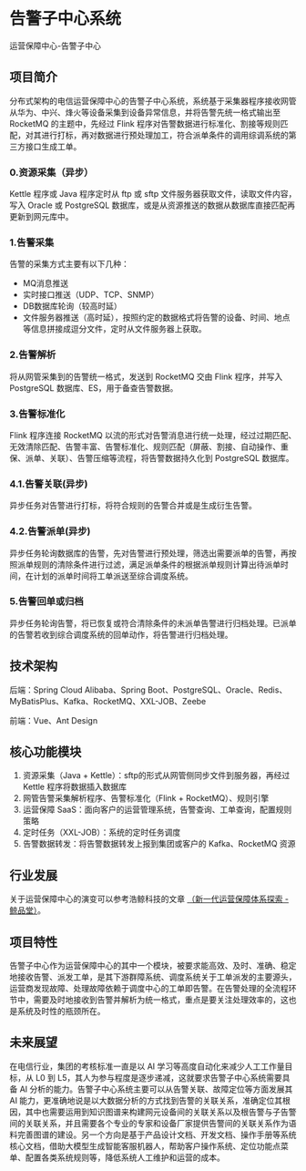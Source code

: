 # 告警子中心系统 
运营保障中心-告警子中心

## 项目简介
分布式架构的电信运营保障中心的告警子中心系统，系统基于采集器程序接收网管从华为、中兴、烽火等设备采集到设备异常信息，并将告警先统一格式输出至 RocketMQ 的主题中，先经过 Flink 程序对告警数据进行标准化、割接等规则匹配，对其进行打标，再对数据进行预处理加工，符合派单条件的调用综调系统的第三方接口生成工单。

### 0.资源采集（异步）
Kettle 程序或 Java 程序定时从 ftp 或 sftp 文件服务器获取文件，读取文件内容，写入 Oracle 或 PostgreSQL 数据库，或是从资源推送的数据从数据库直接匹配再更新到网元库中。

### 1.告警采集
告警的采集方式主要有以下几种：
- MQ消息推送
- 实时接口推送（UDP、TCP、SNMP）
- DB数据库轮询（较高时延）
- 文件服务器推送（高时延），按照约定的数据格式将告警的设备、时间、地点等信息拼接成逗分文件，定时从文件服务器上获取。

### 2.告警解析
将从网管采集到的告警统一格式，发送到 RocketMQ 交由 Flink 程序，并写入 PostgreSQL 数据库、ES，用于备查告警数据。

### 3.告警标准化
Flink 程序连接 RocketMQ 以流的形式对告警消息进行统一处理，经过过期匹配、无效清除匹配、告警丰富、告警标准化、规则匹配（屏蔽、割接、自动操作、重保、派单、关联）、告警压缩等流程，将告警数据持久化到 PostgreSQL 数据库。

### 4.1.告警关联(异步)
异步任务对告警进行打标，将符合规则的告警合并或是生成衍生告警。

### 4.2.告警派单(异步)
异步任务轮询数据库的告警，先对告警进行预处理，筛选出需要派单的告警，再按照派单规则的清除条件进行过滤，满足派单条件的根据派单规则计算出待派单时间，在计划的派单时间将工单派送至综合调度系统。

### 5.告警回单或归档
异步任务轮询告警，将已恢复或符合清除条件的未派单告警进行归档处理。已派单的告警若收到综合调度系统的回单动作，将告警进行归档处理。

## 技术架构
后端：Spring Cloud Alibaba、Spring Boot、PostgreSQL、Oracle、Redis、MyBatisPlus、Kafka、RocketMQ、XXL-JOB、Zeebe

前端：Vue、Ant Design

## 核心功能模块
1. 资源采集（Java + Kettle）：sftp的形式从网管侧同步文件到服务器，再经过 Kettle 程序将数据插入数据库
2. 网管告警采集解析程序、告警标准化（Flink + RocketMQ）、规则引擎
3. 运营保障 SaaS：面向客户的运营管理系统，告警查询、工单查询，配置规则策略
4. 定时任务（XXL-JOB）：系统的定时任务调度
5. 告警数据转发：将告警数据转发上报到集团或客户的 Kafka、RocketMQ 资源

## 行业发展
关于运营保障中心的演变可以参考浩鲸科技的文章 [（新一代运营保障体系探索 - 鲸品堂）](https://xie.infoq.cn/article/e15c06107ff46ac7a16532035)。

## 项目特性
告警子中心作为运营保障中心的其中一个模块，被要求能高效、及时、准确、稳定地接收告警、派发工单，是其下游群障系统、调度系统关于工单派发的主要源头，运营商发现故障、处理故障依赖于调度中心的工单即告警。在告警处理的全流程环节中，需要及时地接收到告警并解析为统一格式，重点是要关注处理效率的，这也是系统及时性的瓶颈所在。

## 未来展望
在电信行业，集团的考核标准一直是以 AI 学习等高度自动化来减少人工工作量目标，从 L0 到 L5，其人为参与程度是逐步递减，这就要求告警子中心系统需要具备 AI 分析的能力。告警子中心系统主要可以从告警关联、故障定位等方面发展其 AI 能力，更准确地说是以大数据分析的方式找到告警的关联关系，准确定位其根因，其中也需要运用到知识图谱来构建网元设备间的关联关系以及根告警与子告警间的关联关系，并且需要各个专业的专家和设备厂家提供告警间的关联关系作为语料完善图谱的建设。另一个方向是基于产品设计文档、开发文档、操作手册等系统核心文档，借助大模型生成智能客服机器人，帮助客户操作系统、定位功能点菜单、配置各类系统规则等，降低系统人工维护和运营的成本。
